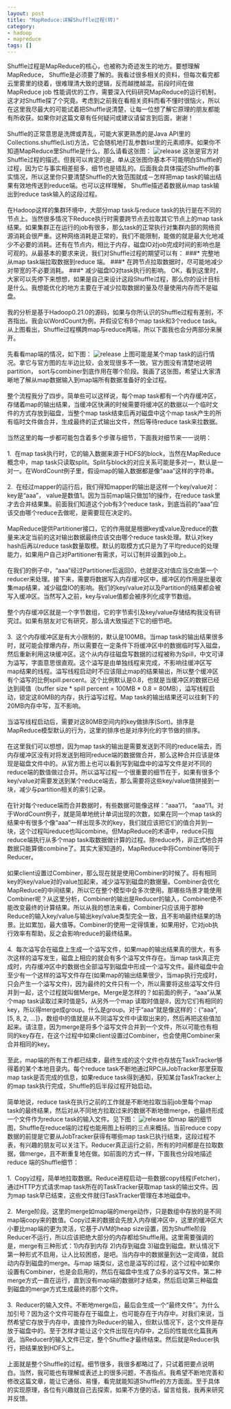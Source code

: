 ```yaml
---
layout: post
title: "MapReduce:详解Shuffle过程(转)"
category: 
- hadoop
- mapreduce
tags: []
---
```















Shuffle过程是MapReduce的核心，也被称为奇迹发生的地方。要想理解MapReduce， Shuffle是必须要了解的。我看过很多相关的资料，但每次看完都云里雾里的绕着，很难理清大致的逻辑，反而越搅越混。前段时间在做MapReduce job 性能调优的工作，需要深入代码研究MapReduce的运行机制，这才对Shuffle探了个究竟。考虑到之前我在看相关资料而看不懂时很恼火，所以在这里我尽最大的可能试着把Shuffle说清楚，让每一位想了解它原理的朋友都能有所收获。如果你对这篇文章有任何疑问或建议请留言到后面，谢谢！</br></br>
Shuffle的正常意思是洗牌或弄乱，可能大家更熟悉的是Java API里的Collections.shuffle(List)方法，它会随机地打乱参数list里的元素顺序。如果你不知道MapReduce里Shuffle是什么，那么请看这张图：
![release](/studies/assets/images/shuffle.png)
这张是官方对Shuffle过程的描述。但我可以肯定的是，单从这张图你基本不可能明白Shuffle的过程，因为它与事实相差挺多，细节也是错乱的。后面我会具体描述Shuffle的事实情况，所以这里你只要清楚Shuffle的大致范围就成－怎样把map task的输出结果有效地传送到reduce端。也可以这样理解， Shuffle描述着数据从map task输出到reduce task输入的这段过程。</br></br>
在Hadoop这样的集群环境中，大部分map task与reduce task的执行是在不同的节点上。当然很多情况下Reduce执行时需要跨节点去拉取其它节点上的map task结果。如果集群正在运行的job有很多，那么task的正常执行对集群内部的网络资源消耗会很严重。这种网络消耗是正常的，我们不能限制，能做的就是最大化地减少不必要的消耗。还有在节点内，相比于内存，磁盘IO对job完成时间的影响也是可观的。从最基本的要求来说，我们对Shuffle过程的期望可以有：
###* 完整地从map task端拉取数据到reduce 端。
###* 在跨节点拉取数据时，尽可能地减少对带宽的不必要消耗。
###* 减少磁盘IO对task执行的影响。
OK，看到这里时，大家可以先停下来想想，如果是自己来设计这段Shuffle过程，那么你的设计目标是什么。我想能优化的地方主要在于减少拉取数据的量及尽量使用内存而不是磁盘。</br></br>
我的分析是基于Hadoop0.21.0的源码，如果与你所认识的Shuffle过程有差别，不吝指出。我会以WordCount为例，并假设它有8个map task和3个reduce task。从上图看出，Shuffle过程横跨map与reduce两端，所以下面我也会分两部分来展开。 </br></br>
 先看看map端的情况，如下图：
![release](/studies/assets/images/shuffleMap.jpeg)
上图可能是某个map task的运行情况。拿它与官方图的左半边比较，会发现很多不一致。官方图没有清楚地说明partition， sort与combiner到底作用在哪个阶段。我画了这张图，希望让大家清晰地了解从map数据输入到map端所有数据准备好的全过程。 </br></br>
整个流程我分了四步。简单些可以这样说，每个map task都有一个内存缓冲区，存储着map的输出结果，当缓冲区快满的时候需要将缓冲区的数据以一个临时文件的方式存放到磁盘，当整个map task结束后再对磁盘中这个map task产生的所有临时文件做合并，生成最终的正式输出文件，然后等待reduce task来拉数据。 </br></br>
当然这里的每一步都可能包含着多个步骤与细节，下面我对细节来一一说明： </br></br>
1.&nbsp;&nbsp;在map task执行时，它的输入数据来源于HDFS的block，当然在MapReduce概念中，map task只读取split。Split与block的对应关系可能是多对一，默认是一对一。在WordCount例子里，假设map的输入数据都是像“aaa”这样的字符串。 </br></br>
2.&nbsp;&nbsp;在经过mapper的运行后，我们得知mapper的输出是这样一个key/value对： key是“aaa”， value是数值1。因为当前map端只做加1的操作，在reduce task里才去合并结果集。前面我们知道这个job有3个reduce task，到底当前的“aaa”应该交由哪个reduce去做呢，是需要现在决定的。 </br></br>
MapReduce提供Partitioner接口，它的作用就是根据key或value及reduce的数量来决定当前的这对输出数据最终应该交由哪个reduce task处理。默认对key hash后再以reduce task数量取模。默认的取模方式只是为了平均reduce的处理能力，如果用户自己对Partitioner有需求，可以订制并设置到job上。 </br></br>
在我们的例子中，“aaa”经过Partitioner后返回0，也就是这对值应当交由第一个reducer来处理。接下来，需要将数据写入内存缓冲区中，缓冲区的作用是批量收集map结果，减少磁盘IO的影响。我们的key/value对以及Partition的结果都会被写入缓冲区。当然写入之前，key与value值都会被序列化成字节数组。 </br></br>
整个内存缓冲区就是一个字节数组，它的字节索引及key/value存储结构我没有研究过。如果有朋友对它有研究，那么请大致描述下它的细节吧。</br></br>
3.&nbsp;&nbsp;这个内存缓冲区是有大小限制的，默认是100MB。当map task的输出结果很多时，就可能会撑爆内存，所以需要在一定条件下将缓冲区中的数据临时写入磁盘，然后重新利用这块缓冲区。这个从内存往磁盘写数据的过程被称为Spill，中文可译为溢写，字面意思很直观。这个溢写是由单独线程来完成，不影响往缓冲区写map结果的线程。溢写线程启动时不应该阻止map的结果输出，所以整个缓冲区有个溢写的比例spill.percent。这个比例默认是0.8，也就是当缓冲区的数据已经达到阈值（buffer size * spill percent = 100MB * 0.8 = 80MB），溢写线程启动，锁定这80MB的内存，执行溢写过程。Map task的输出结果还可以往剩下的20MB内存中写，互不影响。 </br></br>
当溢写线程启动后，需要对这80MB空间内的key做排序(Sort)。排序是MapReduce模型默认的行为，这里的排序也是对序列化的字节做的排序。 </br></br>
在这里我们可以想想，因为map task的输出是需要发送到不同的reduce端去，而内存缓冲区没有对将发送到相同reduce端的数据做合并，那么这种合并应该是体现是磁盘文件中的。从官方图上也可以看到写到磁盘中的溢写文件是对不同的reduce端的数值做过合并。所以溢写过程一个很重要的细节在于，如果有很多个key/value对需要发送到某个reduce端去，那么需要将这些key/value值拼接到一块，减少与partition相关的索引记录。 </br></br>
在针对每个reduce端而合并数据时，有些数据可能像这样：“aaa”/1， “aaa”/1。对于WordCount例子，就是简单地统计单词出现的次数，如果在同一个map task的结果中有很多个像“aaa”一样出现多次的key，我们就应该把它们的值合并到一块，这个过程叫reduce也叫combine。但MapReduce的术语中，reduce只指reduce端执行从多个map task取数据做计算的过程。除reduce外，非正式地合并数据只能算做combine了。其实大家知道的，MapReduce中将Combiner等同于Reducer。 </br></br>
如果client设置过Combiner，那么现在就是使用Combiner的时候了。将有相同key的key/value对的value加起来，减少溢写到磁盘的数据量。Combiner会优化MapReduce的中间结果，所以它在整个模型中会多次使用。那哪些场景才能使用Combiner呢？从这里分析，Combiner的输出是Reducer的输入，Combiner绝不能改变最终的计算结果。所以从我的想法来看，Combiner只应该用于那种Reduce的输入key/value与输出key/value类型完全一致，且不影响最终结果的场景。比如累加，最大值等。Combiner的使用一定得慎重，如果用好，它对job执行效率有帮助，反之会影响reduce的最终结果。 </br></br>
4.&nbsp;&nbsp;每次溢写会在磁盘上生成一个溢写文件，如果map的输出结果真的很大，有多次这样的溢写发生，磁盘上相应的就会有多个溢写文件存在。当map task真正完成时，内存缓冲区中的数据也全部溢写到磁盘中形成一个溢写文件。最终磁盘中会至少有一个这样的溢写文件存在(如果map的输出结果很少，当map执行完成时，只会产生一个溢写文件)，因为最终的文件只有一个，所以需要将这些溢写文件归并到一起，这个过程就叫做Merge。Merge是怎样的？如前面的例子，“aaa”从某个map task读取过来时值是5，从另外一个map 读取时值是8，因为它们有相同的key，所以得merge成group。什么是group。对于“aaa”就是像这样的：{“aaa”, [5, 8, 2, …]}，数组中的值就是从不同溢写文件中读取出来的，然后再把这些值加起来。请注意，因为merge是将多个溢写文件合并到一个文件，所以可能也有相同的key存在，在这个过程中如果client设置过Combiner，也会使用Combiner来合并相同的key。 </br></br>
至此，map端的所有工作都已结束，最终生成的这个文件也存放在TaskTracker够得着的某个本地目录内。每个reduce task不断地通过RPC从JobTracker那里获取map task是否完成的信息，如果reduce task得到通知，获知某台TaskTracker上的map task执行完成，Shuffle的后半段过程开始启动。 </br></br>
简单地说，reduce task在执行之前的工作就是不断地拉取当前job里每个map task的最终结果，然后对从不同地方拉取过来的数据不断地做merge，也最终形成一个文件作为reduce task的输入文件。见下图： 
![release](/studies/assets/images/shuffleReduce.jpeg)
如map 端的细节图，Shuffle在reduce端的过程也能用图上标明的三点来概括。当前reduce copy数据的前提是它要从JobTracker获得有哪些map task已执行结束，这段过程不表，有兴趣的朋友可以关注下。Reducer真正运行之前，所有的时间都是在拉取数据，做merge，且不断重复地在做。如前面的方式一样，下面我也分段地描述reduce 端的Shuffle细节： </br></br>
1.&nbsp;&nbsp;Copy过程，简单地拉取数据。Reduce进程启动一些数据copy线程(Fetcher)，通过HTTP方式请求map task所在的TaskTracker获取map task的输出文件。因为map task早已结束，这些文件就归TaskTracker管理在本地磁盘中。 </br></br>
2.&nbsp;&nbsp;Merge阶段。这里的merge如map端的merge动作，只是数组中存放的是不同map端copy来的数值。Copy过来的数据会先放入内存缓冲区中，这里的缓冲区大小要比map端的更为灵活，它基于JVM的heap size设置，因为Shuffle阶段Reducer不运行，所以应该把绝大部分的内存都给Shuffle用。这里需要强调的是，merge有三种形式：1)内存到内存  2)内存到磁盘  3)磁盘到磁盘。默认情况下第一种形式不启用，让人比较困惑，是吧。当内存中的数据量到达一定阈值，就启动内存到磁盘的merge。与map 端类似，这也是溢写的过程，这个过程中如果你设置有Combiner，也是会启用的，然后在磁盘中生成了众多的溢写文件。第二种merge方式一直在运行，直到没有map端的数据时才结束，然后启动第三种磁盘到磁盘的merge方式生成最终的那个文件。 </br></br>
3.&nbsp;&nbsp;Reducer的输入文件。不断地merge后，最后会生成一个“最终文件”。为什么加引号？因为这个文件可能存在于磁盘上，也可能存在于内存中。对我们来说，当然希望它存放于内存中，直接作为Reducer的输入，但默认情况下，这个文件是存放于磁盘中的。至于怎样才能让这个文件出现在内存中，之后的性能优化篇我再说。当Reducer的输入文件已定，整个Shuffle才最终结束。然后就是Reducer执行，把结果放到HDFS上。 </br></br>
上面就是整个Shuffle的过程。细节很多，我很多都略过了，只试着把要点说明白。当然，我可能也有理解或表述上的很多问题，不吝指点。我希望不断地完善和修改这篇文章，能让它通俗、易懂，看完就能知道Shuffle的方方面面。至于具体的实现原理，各位有兴趣就自己去探索，如果不方便的话，留言给我，我再来研究并反馈。